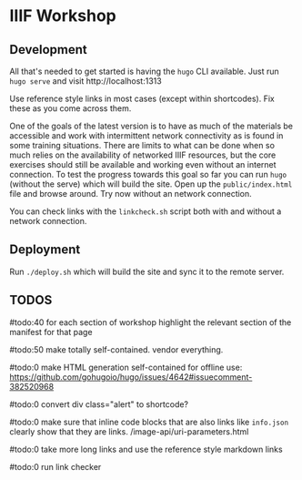 # IIIF Workshop

## Development

All that's needed to get started is having the `hugo` CLI available. Just run `hugo serve` and visit http://localhost:1313

Use reference style links in most cases (except within shortcodes). Fix these as you come across them.

One of the goals of the latest version is to have as much of the materials be accessible and work with intermittent network connectivity as is found in some training situations. There are limits to what can be done when so much relies on the availability of networked IIIF resources, but the core exercises should still be available and working even without an internet connection. To test the progress towards this goal so far you can run `hugo` (without the serve) which will build the site. Open up the `public/index.html` file and browse around. Try now without an network connection.

You can check links with the `linkcheck.sh` script both with and without a network connection.

## Deployment

Run `./deploy.sh` which will build the site and sync it to the remote server.

## TODOS

#todo:40 for each section of workshop highlight the relevant section of the manifest for that page

#todo:50 make totally self-contained. vendor everything.

#todo:0 make HTML generation self-contained for offline use: https://github.com/gohugoio/hugo/issues/4642#issuecomment-382520968

#todo:0 convert div class="alert" to shortcode?

#todo:0 make sure that inline code blocks that are also links like `info.json` clearly show that they are links. /image-api/uri-parameters.html

#todo:0 take more long links and use the reference style markdown links

#todo:0 run link checker
